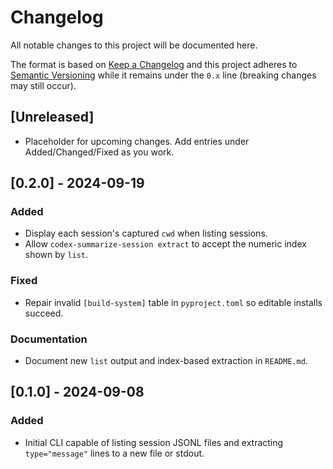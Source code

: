 # Changelog

All notable changes to this project will be documented here.

The format is based on [Keep a Changelog](https://keepachangelog.com/en/1.1.0/)
and this project adheres to [Semantic Versioning](https://semver.org/spec/v2.0.0.html)
while it remains under the `0.x` line (breaking changes may still occur).

## [Unreleased]
- Placeholder for upcoming changes. Add entries under Added/Changed/Fixed as you work.

## [0.2.0] - 2024-09-19
### Added
- Display each session's captured `cwd` when listing sessions.
- Allow `codex-summarize-session extract` to accept the numeric index shown by `list`.

### Fixed
- Repair invalid `[build-system]` table in `pyproject.toml` so editable installs succeed.

### Documentation
- Document new `list` output and index-based extraction in `README.md`.

## [0.1.0] - 2024-09-08
### Added
- Initial CLI capable of listing session JSONL files and extracting `type="message"` lines to a new file or stdout.
